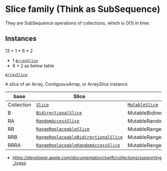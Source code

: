 
# Slice family (Think as SubSequence)

They are SubSequence operations of collections, which is O(1) in time.

## Instances

13 = 1 + 6 * 2

* 1 [`ArraySlice`](https://developer.apple.com/documentation/swift/arrayslice)
* 6 * 2 as below table

[`ArraySlice`](https://developer.apple.com/documentation/swift/arrayslice)

A slice of an Array, ContiguousArray, or ArraySlice instance.


base|Slice|Mutable*Slice
--|--|--
Collection|[`Slice`](https://developer.apple.com/documentation/swift/slice)|[`MutableSlice`](https://developer.apple.com/documentation/swift/mutableslice)
B |[`BidirectionalSlice`](https://developer.apple.com/documentation/swift/bidirectionalslice)|MutableBidirectionalSlice
RA |[`RandomAccessSlice`](https://developer.apple.com/documentation/swift/randomaccessslice)|MutableRandomAccessSlice
RR |[`RangeReplaceableSlice`](https://developer.apple.com/documentation/swift/rangereplaceableslice)|MutableRangeReplaceableSlice
RRB |[`RangeReplaceableBidirectionalSlice`](https://developer.apple.com/documentation/swift/rangereplaceablebidirectionalslice)|MutableRangeReplaceableBidirectionalSlice
RRRA |[`RangeReplaceableRandomAccessSlice`](https://developer.apple.com/documentation/swift/rangereplaceablerandomaccessslice)|MutableRangeReplaceableRandomAccessSlice


* https://developer.apple.com/documentation/swift/collections/supporting_types
